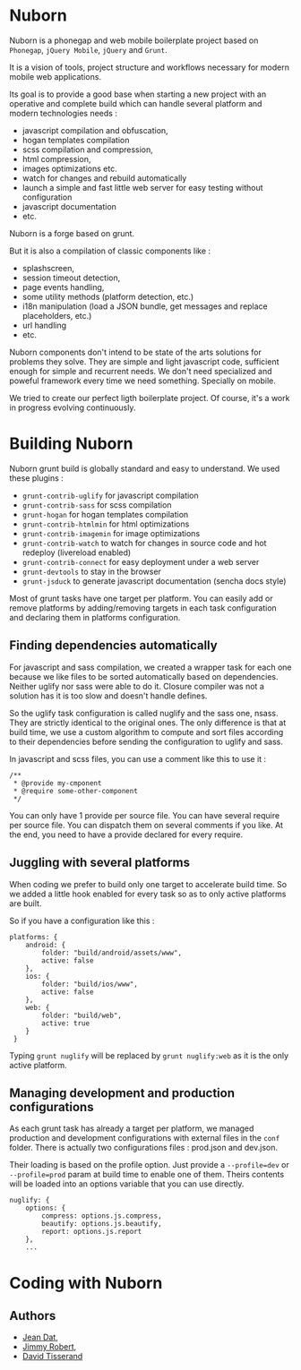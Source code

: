 Nuborn
======

Nuborn is a phonegap and web mobile boilerplate project based on `Phonegap`, `jQuery Mobile`, `jQuery` and `Grunt`.

It is a vision of tools, project structure and workflows necessary for modern mobile web applications.

Its goal is to provide a good base when starting a new project with an operative and complete build which can handle several platform and modern technologies needs : 
 * javascript compilation and obfuscation, 
 * hogan templates compilation
 * scss compilation and compression, 
 * html compression, 
 * images optimizations etc.
 * watch for changes and rebuild automatically
 * launch a simple and fast little web server for easy testing without configuration
 * javascript documentation
 * etc.

Nuborn is a forge based on grunt.

But it is also a compilation of classic components like : 
 * splashscreen,
 * session timeout detection,
 * page events handling,
 * some utility methods (platform detection, etc.)
 * i18n manipulation (load a JSON bundle, get messages and replace placeholders, etc.)
 * url handling
 * etc.

Nuborn components don't intend to be state of the arts solutions for problems they solve. 
They are simple and light javascript code, sufficient enough for simple and recurrent needs.
We don't need specialized and poweful framework every time we need something. Specially on mobile.

We tried to create our perfect ligth boilerplate project. Of course, it's a work in progress evolving continuously.


Building Nuborn
===============

Nuborn grunt build is globally standard and easy to understand. We used these plugins :
 * `grunt-contrib-uglify` for javascript compilation
 * `grunt-contrib-sass` for scss compilation
 * `grunt-hogan` for hogan templates compilation
 * `grunt-contrib-htmlmin` for html optimizations
 * `grunt-contrib-imagemin` for image optimizations
 * `grunt-contrib-watch` to watch for changes in source code and hot redeploy (livereload enabled)
 * `grunt-contrib-connect` for easy deployment under a web server
 * `grunt-devtools` to stay in the browser
 * `grunt-jsduck` to generate javascript documentation (sencha docs style)

Most of grunt tasks have one target per platform. 
You can easily add or remove platforms by adding/removing targets in each task configuration and declaring them in platforms configuration.

Finding dependencies automatically
----------------------------------

For javascript and sass compilation, we created a wrapper task for each one because we like files to be sorted automatically based on dependencies.
Neither uglify nor sass were able to do it. Closure compiler was not a solution has it is too slow and doesn't handle defines.

So the uglify task configuration is called nuglify and the sass one, nsass. They are strictly identical to the original ones.
The only difference is that at build time, we use a custom algorithm to compute and sort files according to their dependencies before
sending the configuration to uglify and sass.

In javascript and scss files, you can use a comment like this to use it :
```
/**
 * @provide my-cmponent
 * @require some-other-component
 */
```

You can only have 1 provide per source file.
You can have several require per source file.
You can dispatch them on several comments if you like. 
At the end, you need to have a provide declared for every require.

Juggling with several platforms
-------------------------------

When coding we prefer to build only one target to accelerate build time. 
So we added a little hook enabled for every task so as to only active platforms are built.

So if you have a configuration like this :
```
platforms: {
	android: {
		folder: "build/android/assets/www",
		active: false
	},
	ios: {
		folder: "build/ios/www",
		active: false
	},
	web: {
		folder: "build/web",
		active: true
	}
 }
```

Typing ```grunt nuglify``` will be replaced by ```grunt nuglify:web``` as it is the only active platform.

Managing development and production configurations
--------------------------------------------------

As each grunt task has already a target per platform, we managed production and development configurations with external files in the `conf` folder.
There is actually two configurations files : prod.json and dev.json.

Their loading is based on the profile option.
Just provide a `--profile=dev` or `--profile=prod` param at build time to enable one of them.
Theirs contents will be loaded into an options variable that you can use directly.

```
nuglify: {
	options: {
		compress: options.js.compress,
		beautify: options.js.beautify,
		report: options.js.report
	},
	...
```

Coding with Nuborn
==================



Authors
-------

 * [Jean Dat](jan4dev@gmail.com), 
 * [Jimmy Robert](rob.jimmy@gmail.com),
 * [David Tisserand](babidyxp@gmail.com)

